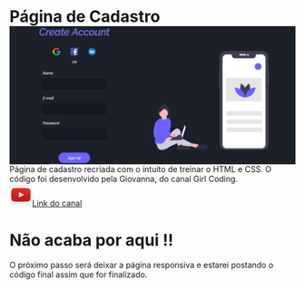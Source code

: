 # Página de Cadastro <img src="./img/finalizado.jpg" align="right" width="600"/>

Página de cadastro recriada com o intuito de treinar o HTML e CSS. O código foi desenvolvido pela Giovanna, do canal Girl Coding.
<br>
<a href="https://www.youtube.com/c/GirlCoding"><img src="/img/d051f3e31f37282d2770f56702704ea5.jpg" width="40">Link do canal</a>
<br>

# Não acaba por aqui !!

O próximo passo será deixar a página responsiva e estarei postando o código final assim que for finalizado.
